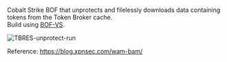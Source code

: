 Cobalt Strike BOF that unprotects and filelessly downloads data containing tokens from the Token Broker cache.  
Build using [BOF-VS](https://github.com/Cobalt-Strike/bof-vs).

![TBRES-unprotect-run](https://github.com/user-attachments/assets/a218b66d-da76-4480-bafa-fe014a2e539b)

Reference:
https://blog.xpnsec.com/wam-bam/

